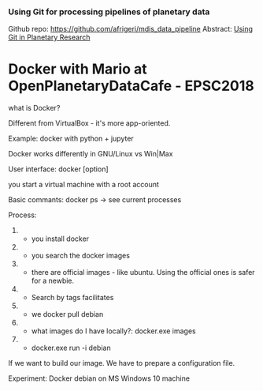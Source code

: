 ### Using Git for processing pipelines of planetary data

Github repo: https://github.com/afrigeri/mdis_data_pipeline
Abstract: [Using Git in Planetary Research](https://meetingorganizer.copernicus.org/EPSC2018/EPSC2018-1058-2.pdf)


# Docker with Mario at OpenPlanetaryDataCafe - EPSC2018

what is Docker?

Different from VirtualBox - it's more app-oriented.

Example: docker with python + jupyter

Docker works differently in GNU/Linux vs Win|Max

User interface: docker [option]

you start a virtual machine with a root account

Basic commants:
docker ps -> see current processes


Process:

  1. - you install docker
  2. - you search the docker images
  3. - there are official images - like ubuntu.  Using the official ones is safer for a newbie.
  4. - Search by tags facilitates
  5. - we docker pull debian
  6. - what images do I have locally?: docker.exe images
  7. - docker.exe run -i debian

If we want to build our image.  We have to prepare a configuration file.

Experiment:
Docker debian on MS Windows 10 machine
